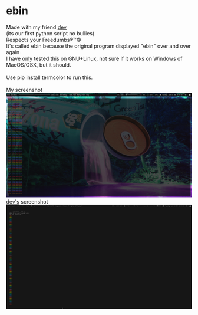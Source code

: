# ebin
Made with my friend [dev](http://github.com/ungentoo)<br>
(its our first python script no bullies)<br>
Respects your Freedumbs®™©<br>
It's called ebin because the original program displayed "ebin" over and over again<br>
I have only tested this on GNU+Linux, not sure if it works on Windows of MacOS/OSX, but it should.<br><br>
Use pip install termcolor to run this.<br><br>
My screenshot<br>
![Screenshot 1](ebin1.png)<br>
[dev's](http://github.com/ungentoo) screenshot<br>
![Screenshot 2](ebin2.png)
